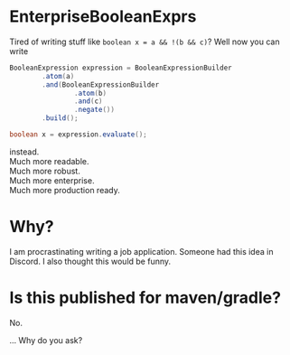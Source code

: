 # EnterpriseBooleanExprs

Tired of writing stuff like `boolean x = a && !(b && c)`?
Well now you can write
```java
BooleanExpression expression = BooleanExpressionBuilder
        .atom(a)
        .and(BooleanExpressionBuilder
                .atom(b)
                .and(c)
                .negate())
        .build();

boolean x = expression.evaluate();
```

instead.\
Much more readable.\
Much more robust.\
Much more enterprise.\
Much more production ready.

# Why?

I am procrastinating writing a job application.
Someone had this idea in Discord.
I also thought this would be funny.

# Is this published for maven/gradle?

No.

... Why do you ask?
